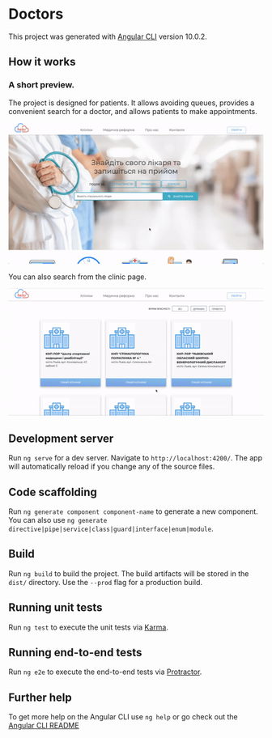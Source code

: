 # Doctors

This project was generated with [Angular CLI](https://github.com/angular/angular-cli) version 10.0.2.

## How it works
### A short preview.

The project is designed for patients. It allows avoiding queues, provides a convenient search for a doctor, and allows patients to make appointments.

![Short preview home page](.media/how-it-works.gif)

You can also search from the clinic page.

![Short preview clinic page](.media/clinic.gif)

## Development server

Run `ng serve` for a dev server. Navigate to `http://localhost:4200/`. The app will automatically reload if you change any of the source files.

## Code scaffolding

Run `ng generate component component-name` to generate a new component. You can also use `ng generate directive|pipe|service|class|guard|interface|enum|module`.

## Build

Run `ng build` to build the project. The build artifacts will be stored in the `dist/` directory. Use the `--prod` flag for a production build.

## Running unit tests

Run `ng test` to execute the unit tests via [Karma](https://karma-runner.github.io).

## Running end-to-end tests

Run `ng e2e` to execute the end-to-end tests via [Protractor](http://www.protractortest.org/).

## Further help

To get more help on the Angular CLI use `ng help` or go check out the [Angular CLI README](https://github.com/angular/angular-cli/blob/master/README.md)

